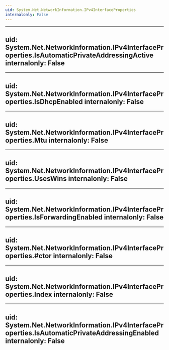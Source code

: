 ```yaml
---
uid: System.Net.NetworkInformation.IPv4InterfaceProperties
internalonly: False
---
```


---
uid: System.Net.NetworkInformation.IPv4InterfaceProperties.IsAutomaticPrivateAddressingActive
internalonly: False
---

---
uid: System.Net.NetworkInformation.IPv4InterfaceProperties.IsDhcpEnabled
internalonly: False
---

---
uid: System.Net.NetworkInformation.IPv4InterfaceProperties.Mtu
internalonly: False
---

---
uid: System.Net.NetworkInformation.IPv4InterfaceProperties.UsesWins
internalonly: False
---

---
uid: System.Net.NetworkInformation.IPv4InterfaceProperties.IsForwardingEnabled
internalonly: False
---

---
uid: System.Net.NetworkInformation.IPv4InterfaceProperties.#ctor
internalonly: False
---

---
uid: System.Net.NetworkInformation.IPv4InterfaceProperties.Index
internalonly: False
---

---
uid: System.Net.NetworkInformation.IPv4InterfaceProperties.IsAutomaticPrivateAddressingEnabled
internalonly: False
---
